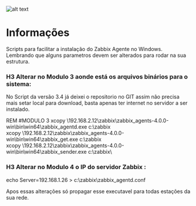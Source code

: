![alt text](https://techpoli.info/wp-content/uploads/2019/03/zabbix_logo_500x131.png)

# Informações
Scripts para facilitar a instalação do Zabbix Agente no Windows.
Lembrando que alguns parametros devem ser alterados para rodar na sua estrutura.

### H3 Alterar no Modulo 3 aonde está os arquivos binários para o sistema:
No Script da versão 3.4 já deixei o repositorio no GIT assim não precisa mais setar local para download, basta apenas ter internet no servidor a ser instalado.

REM #MODULO 3
xcopy \\192.168.2.12\zabbix\zabbix_agents-4.0.0-win\bin\win64\zabbix_agentd.exe c:\zabbix\
xcopy \\192.168.2.12\zabbix\zabbix_agents-4.0.0-win\bin\win64\zabbix_get.exe c:\zabbix\
xcopy \\192.168.2.12\zabbix\zabbix_agents-4.0.0-win\bin\win64\zabbix_sender.exe c:\zabbix\

### H3 Alterar no Modulo 4 o IP do servidor Zabbix :

echo Server=192.168.1.26 > c:\zabbix\zabbix_agentd.conf

Apos essas alterações só propagar esse executavel para todas estações da sua rede.
